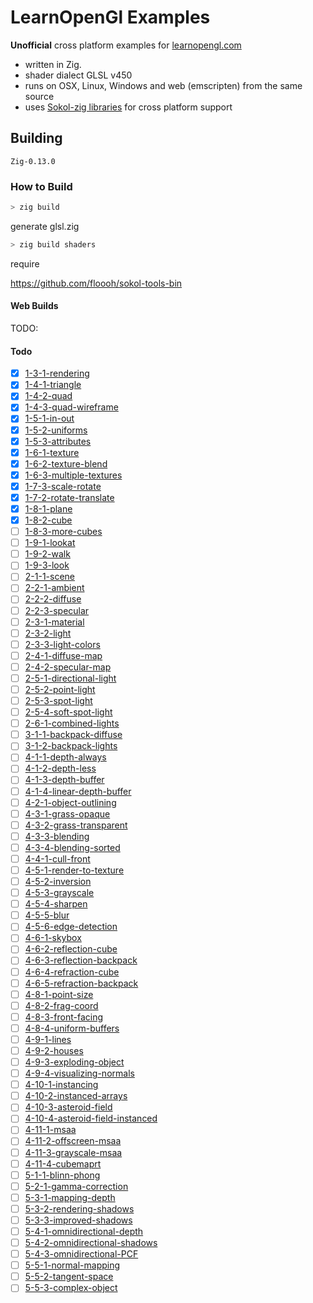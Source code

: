 # LearnOpenGl Examples

**Unofficial** cross platform examples for [learnopengl.com](https://learnopengl.com/)

- written in Zig.
- shader dialect GLSL v450
- runs on OSX, Linux, Windows and web (emscripten) from the same source
- uses [Sokol-zig libraries](https://github.com/floooh/sokol-zig) for cross platform support

## Building

`Zig-0.13.0`

### How to Build

```bash
> zig build
```

generate glsl.zig

```bash
> zig build shaders
```

require

https://github.com/floooh/sokol-tools-bin

#### Web Builds

TODO:

#### Todo

- [x] [1-3-1-rendering](src/1-3-hello-window/1-rendering.zig)
- [x] [1-4-1-triangle](src/1-4-hello-triangle/1-triangle.zig)
- [x] [1-4-2-quad](src/1-4-hello-triangle/2-quad.zig)
- [x] [1-4-3-quad-wireframe](src/1-4-hello-triangle/3-quad-wireframe.zig)
- [x] [1-5-1-in-out](src/1-5-shaders/1-in-out.zig)
- [x] [1-5-2-uniforms](src/1-5-shaders/2-uniforms.zig)
- [x] [1-5-3-attributes](src/1-5-shaders/3-attributes.zig)
- [x] [1-6-1-texture](src/1-6-textures/1-texture.zig)
- [x] [1-6-2-texture-blend](src/1-6-textures/2-texture-blend.zig)
- [x] [1-6-3-multiple-textures](src/1-6-textures/3-multiple-textures.zig)
- [x] [1-7-3-scale-rotate](src/1-7-transformations/1-scale-rotate.zig)
- [x] [1-7-2-rotate-translate](src/1-7-transformations/2-rotate-translate.zig)
- [x] [1-8-1-plane](src/1-8-coordinate-systems/1-plane.zig)
- [x] [1-8-2-cube](src/1-8-coordinate-systems/2-cube.zig)
- [ ] [1-8-3-more-cubes](src/1-8-coordinate-systems/3-more-cubes.zig)
- [ ] [1-9-1-lookat](src/1-9-camera/1-lookat.zig)
- [ ] [1-9-2-walk](src/1-9-camera/2-walk.zig)
- [ ] [1-9-3-look](src/1-9-camera/3-look.zig)
- [ ] [2-1-1-scene](src/2-1-colors/1-scene.zig)
- [ ] [2-2-1-ambient](src/2-2-basic-lighting/1-ambient.zig)
- [ ] [2-2-2-diffuse](src/2-2-basic-lighting/2-diffuse.zig)
- [ ] [2-2-3-specular](src/2-2-basic-lighting/3-specular.zig)
- [ ] [2-3-1-material](src/2-3-materials/1-material.zig)
- [ ] [2-3-2-light](src/2-3-materials/2-light.zig)
- [ ] [2-3-3-light-colors](src/2-3-materials/3-light-colors.zig)
- [ ] [2-4-1-diffuse-map](src/2-4-lighting-maps/1-diffuse-map.zig)
- [ ] [2-4-2-specular-map](src/2-4-lighting-maps/2-specular-map.zig)
- [ ] [2-5-1-directional-light](src/2-5-light-casters/1-directional-light.zig)
- [ ] [2-5-2-point-light](src/2-5-light-casters/2-point-light.zig)
- [ ] [2-5-3-spot-light](src/2-5-light-casters/3-spot-light.zig)
- [ ] [2-5-4-soft-spot-light](src/2-5-light-casters/4-soft-spot-light.zig)
- [ ] [2-6-1-combined-lights](src/2-6-multiple-lights/1-combined-lights.zig)
- [ ] [3-1-1-backpack-diffuse](src/3-1-model/1-backpack-diffuse.zig)
- [ ] [3-1-2-backpack-lights](src/3-1-model/2-backpack-lights.zig)
- [ ] [4-1-1-depth-always](src/4-1-depth-testing/1-depth-always.zig)
- [ ] [4-1-2-depth-less](src/4-1-depth-testing/2-depth-less.zig)
- [ ] [4-1-3-depth-buffer](src/4-1-depth-testing/3-depth-buffer.zig)
- [ ] [4-1-4-linear-depth-buffer](src/4-1-depth-testing/4-linear-depth-buffer.zig)
- [ ] [4-2-1-object-outlining](src/4-2-stencil-testing/1-object-outlining.zig)
- [ ] [4-3-1-grass-opaque](src/4-3-blending/1-grass-opaque.zig)
- [ ] [4-3-2-grass-transparent](src/4-3-blending/2-grass-transparent.zig)
- [ ] [4-3-3-blending](src/4-3-blending/3-blending.zig)
- [ ] [4-3-4-blending-sorted](src/4-3-blending/4-blending-sorted.zig)
- [ ] [4-4-1-cull-front](src/4-4-face-culling/1-cull-front.zig)
- [ ] [4-5-1-render-to-texture](src/4-5-framebuffers/1-render-to-texture.zig)
- [ ] [4-5-2-inversion](src/4-5-framebuffers/2-inversion.zig)
- [ ] [4-5-3-grayscale](src/4-5-framebuffers/3-grayscale.zig)
- [ ] [4-5-4-sharpen](src/4-5-framebuffers/4-sharpen.zig)
- [ ] [4-5-5-blur](src/4-5-framebuffers/5-blur.zig)
- [ ] [4-5-6-edge-detection](src/4-5-framebuffers/6-edge-detection.zig)
- [ ] [4-6-1-skybox](src/4-6-cubemaps/1-skybox.zig)
- [ ] [4-6-2-reflection-cube](src/4-6-cubemaps/2-reflection-cube.zig)
- [ ] [4-6-3-reflection-backpack](src/4-6-cubemaps/3-reflection-backpack.zig)
- [ ] [4-6-4-refraction-cube](src/4-6-cubemaps/4-refraction-cube.zig)
- [ ] [4-6-5-refraction-backpack](src/4-6-cubemaps/5-refraction-backpack.zig)
- [ ] [4-8-1-point-size](src/4-8-advanced-glsl/1-point-size.zig)
- [ ] [4-8-2-frag-coord](src/4-8-advanced-glsl/2-frag-coord.zig)
- [ ] [4-8-3-front-facing](src/4-8-advanced-glsl/3-front-facing.zig)
- [ ] [4-8-4-uniform-buffers](src/4-8-advanced-glsl/4-uniform-buffers.zig)
- [ ] [4-9-1-lines](src/4-9-geometry-shader/1-lines.zig)
- [ ] [4-9-2-houses](src/4-9-geometry-shader/2-houses.zig)
- [ ] [4-9-3-exploding-object](src/4-9-geometry-shader/3-exploding-object.zig)
- [ ] [4-9-4-visualizing-normals](src/4-9-geometry-shader/4-visualizing-normals.zig)
- [ ] [4-10-1-instancing](src/4-10-instancing/1-instancing.zig)
- [ ] [4-10-2-instanced-arrays](src/4-10-instancing/2-instanced-arrays.zig)
- [ ] [4-10-3-asteroid-field](src/4-10-instancing/3-asteroid-field.zig)
- [ ] [4-10-4-asteroid-field-instanced](src/4-10-instancing/4-asteroid-field-instanced.zig)
- [ ] [4-11-1-msaa](src/4-11-anti-aliasing/1-msaa.zig)
- [ ] [4-11-2-offscreen-msaa](src/4-11-anti-aliasing/2-offscreen-msaa.zig)
- [ ] [4-11-3-grayscale-msaa](src/4-11-anti-aliasing/3-grayscale-msaa.zig)
- [ ] [4-11-4-cubemaprt](src/4-11-anti-aliasing/4-cubemaprt.zig)
- [ ] [5-1-1-blinn-phong](src/5-1-advanced-lighting/1-blinn-phong.zig)
- [ ] [5-2-1-gamma-correction](src/5-2-gamma-correction/1-gamma-correction.zig)
- [ ] [5-3-1-mapping-depth](src/5-3-shadow-mapping/1-mapping-depth.zig)
- [ ] [5-3-2-rendering-shadows](src/5-3-shadow-mapping/2-rendering-shadows.zig)
- [ ] [5-3-3-improved-shadows](src/5-3-shadow-mapping/3-improved-shadows.zig)
- [ ] [5-4-1-omnidirectional-depth](src/5-4-point-shadows/1-omnidirectional-depth.zig)
- [ ] [5-4-2-omnidirectional-shadows](src/5-4-point-shadows/2-omnidirectional-shadows.zig)
- [ ] [5-4-3-omnidirectional-PCF](src/5-4-point-shadows/3-omnidirectional-PCF.zig)
- [ ] [5-5-1-normal-mapping](src/5-5-normal-mapping/1-normal-mapping.zig)
- [ ] [5-5-2-tangent-space](src/5-5-normal-mapping/2-tangent-space.zig)
- [ ] [5-5-3-complex-object](src/5-5-normal-mapping/3-complex-object.zig)
